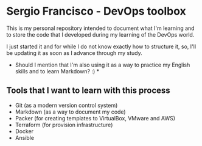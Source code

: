 # Sergio Francisco - DevOps toolbox
This is my personal repository intended to document what I'm learning and to store the code that I developed during my learning of the DevOps world.

I just started it and for while I do not know exactly how to structure it, so, I'll be updating it as soon as I advance through my study.

* Should I mention that I'm also using it as a way to practice my English skills and to learn Markdown? :) *

## Tools that I want to learn with this process
* Git (as a modern version control system)
* Markdown (as a way to document my code)
* Packer (for creating templates to VirtualBox, VMware and AWS)
* Terraform (for provision infrastructure)
* Docker
* Ansible
